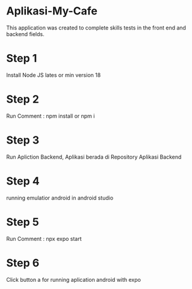 # Aplikasi-My-Cafe
This application was created to complete skills tests in the front end and backend fields.

# Step 1
Install Node JS lates or min version 18 

# Step 2
Run Comment :
npm install or npm i

# Step 3
Run Apliction Backend, 
Aplikasi berada di Repository Aplikasi Backend

# Step 4
running emulatior android in android studio


# Step 5
Run Comment :
npx expo start

# Step 6
Click button a for running aplication android with expo

